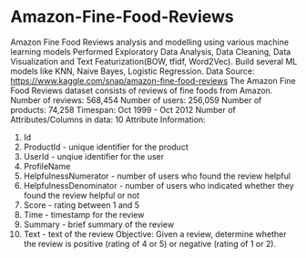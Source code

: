 # Amazon-Fine-Food-Reviews
Amazon Fine Food Reviews analysis and modelling using various machine learning models
Performed Exploratory Data Analysis, Data Cleaning, Data Visualization and Text Featurization(BOW, tfidf, Word2Vec). Build several ML models like KNN, Naive Bayes, Logistic Regression.
Data Source: https://www.kaggle.com/snap/amazon-fine-food-reviews
The Amazon Fine Food Reviews dataset consists of reviews of fine foods from Amazon.
Number of reviews: 568,454
Number of users: 256,059
Number of products: 74,258
Timespan: Oct 1999 - Oct 2012
Number of Attributes/Columns in data: 10
Attribute Information:
1. Id
2. ProductId - unique identifier for the product
3. UserId - unqiue identifier for the user
4. ProfileName
5. HelpfulnessNumerator - number of users who found the review helpful
6. HelpfulnessDenominator - number of users who indicated whether they found the review
helpful or not
7. Score - rating between 1 and 5
8. Time - timestamp for the review
9. Summary - brief summary of the review
10. Text - text of the review
Objective:
Given a review, determine whether the review is positive (rating of 4 or 5) or negative (rating of 1
or 2).
